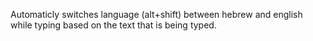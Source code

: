 Automaticly switches language (alt+shift) between hebrew and english while typing based on the text that is being typed.